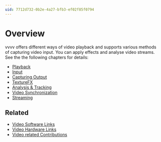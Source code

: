 ```yaml
---
uid: 7712d732-0b2e-4a27-bfb3-ef02f85f0794
---
```


# Overview

vvvv offers different ways of video playback and supports various methods of capturing video input. You can apply effects and analyse video streams. See the the following chapters for details:  

* [Playback](xref:0eb075e3-f550-4d47-a2d8-69edd2fcb0ce)  
* [Input](xref:1e5a37cf-6b0f-4f66-9f19-2a07c59becc4)  
* [Capturing Output](xref:9a69e819-8ea6-4c5d-807e-b283863abc4c)  
* [TextureFX](xref:93b2f838-bbd4-423c-81cb-09820d98537d)  
* [Analysis & Tracking](xref:b5ba09b6-3049-4ed8-8af9-0f54deac87bf)  
* [Video Synchronization](xref:75aad9ef-ba8c-4fa4-a846-03ae5fed5670)  
* [Streaming](xref:919b55cc-c056-4f8c-bab8-3a3b5782c9fc)  


## Related
* [Video Software Links](xref:dd9d3502-6b19-4cc3-8084-4153676de9d4)  
* [Video Hardware Links](xref:02abbea9-3a49-401d-bd74-aa89704b87b0)  
* <a href="https://vvvv.org/contributions/1353+1351+2439+1352+7934+2438+1354+1355/1626+3422+2691+2643+2147+3303+7460+3304+3345+3254+2700+4175+2578+5537+4939+2698+2580" class="extURL" target="_blank">Video related Contributions</a>  


